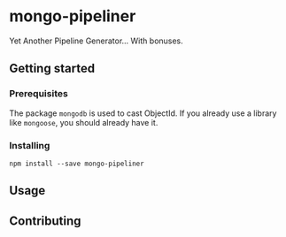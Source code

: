 # mongo-pipeliner

Yet Another Pipeline Generator... With bonuses.

## Getting started

### Prerequisites

The package `mongodb` is used to cast ObjectId. If you already use a library like `mongoose`, you should already have it.

### Installing

`npm install --save mongo-pipeliner`

## Usage

## Contributing

